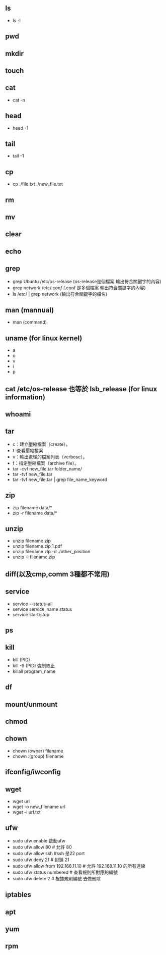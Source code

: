 ## ls
- ls -l
## pwd
## mkdir
## touch
## cat
- cat -n
## head
- head -1
## tail
- tail -1
## cp
- cp ./file.txt ./new_file.txt
## rm
## mv
## clear
## echo
## grep
- grep Ubuntu /etc/os-release (os-release是個檔案 輸出符合關鍵字的內容)
- grep network /etc/*.conf (*.conf 是多個檔案 輸出符合關鍵字的內容)
- ls /etc/ | grep network (輸出符合關鍵字的檔名)
## man (mannual)
- man (command)
## uname (for linux kernel)
- a
- o
- v
- i
- p
## cat /etc/os-release 也等於 lsb_release (for linux information)
## whoami
## tar
- c：建立壓縮檔案（create）。
- t :查看壓縮檔案
- v：輸出處理的檔案列表（verbose）。
- f：指定壓縮檔案（archive file）。
- tar -cvf new_file.tar folder_name/
- tar -tvf new_file.tar
- tar -tvf new_file.tar | grep file_name_keyword
## zip
- zip filename data/*
- zip -r filename data/*
## unzip
- unzip filename.zip
- unzip filename.zip 1.pdf
- unzip filename.zip -d ./other_position
- unzip -l filename.zip
## diff(以及cmp,comm  3種都不常用)
## service
- service --status-all
- service service_name status
- service start/stop
## ps
## kill
- kill (PID)
- kill -9 (PID) 強制終止
- killall program_name
## df
## mount/unmount
## chmod
## chown
- chown (owner) filename
- chown :(group) filename
## ifconfig/iwconfig
## wget
- wget url
- wget -o new_filename url
- wget -i url.txt
## ufw
- sudo ufw enable 啟動ufw
- sudo ufw allow 80 # 允許 80
- sudo ufw allow ssh #ssh 是22 port
- sudo ufw deny 21 # 封鎖 21
- sudo ufw allow from 192.168.11.10 # 允許 192.168.11.10 的所有連線
- sudo ufw status numbered # 查看規則所對應的編號
- sudo ufw delete 2 # 根據規則編號 去做刪除
## iptables
## apt
## yum
## rpm
